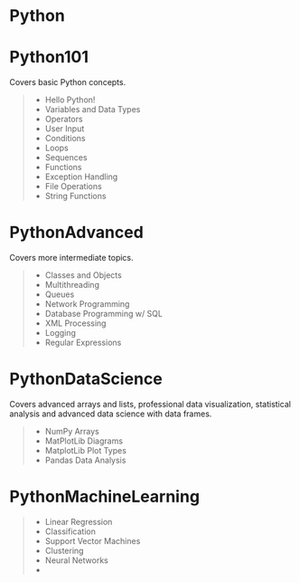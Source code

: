 # Python
# Python101 
Covers basic Python concepts.
> - Hello Python!
> - Variables and Data Types
> - Operators
> - User Input
> - Conditions
> - Loops
> - Sequences
> - Functions
> - Exception Handling
> - File Operations
> - String Functions
# PythonAdvanced 
Covers more intermediate topics.
> - Classes and Objects
> - Multithreading
> - Queues
> - Network Programming
> - Database Programming w/ SQL
> - XML Processing
> - Logging
> - Regular Expressions
# PythonDataScience
Covers advanced arrays and lists, professional data visualization, statistical analysis and advanced data science with data frames.
> - NumPy Arrays
> - MatPlotLib Diagrams
> - MatplotLib Plot Types
> - Pandas Data Analysis
# PythonMachineLearning
> - Linear Regression
> - Classification
> - Support Vector Machines
> - Clustering
> - Neural Networks
> -

